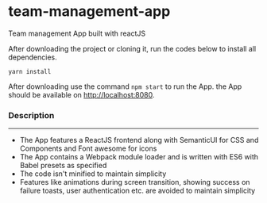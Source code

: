 # team-management-app

Team management App built with reactJS

After downloading the project or cloning it, run the codes below to install all dependencies.

```
yarn install
```

After downloading use the command `npm start` to run the App. the App should be available on [http://localhost:8080](http://localhost:8080 'http://localhost:8080').

### Description

---

-   The App features a ReactJS frontend along with SemanticUI for CSS and Components and Font awesome for icons
-   The App contains a Webpack module loader and is written with ES6 with Babel presets as specified
-   The code isn't minified to maintain simplicity
-   Features like animations during screen transition, showing success on failure toasts, user authentication etc. are avoided to maintain simplicity
